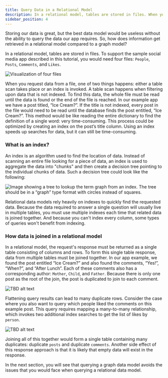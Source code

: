 ```yaml
---
title: Query Data in a Relational Model
description: In a relational model, tables are stored in files. When you request data from a file either a table scan takes place or an index is invoked.
sidebar_position: 4
---
```


Storing our data is great, but the best data model would be useless without the
ability to query the data our app requires. So, how does information get retrieved in a
relational model compared to a graph model?

In a relational model, tables are stored in files. To support the sample social media app described in this tutorial, you would need four files: `People`, `Posts`, `Comments`, and `Likes`.

![Visualization of four files](/images/data-model/evolution-12.png)

When you request data from a file, one of two things happens: either a table scan
takes place or an index is invoked. A table scan happens when filtering upon
data that is not indexed. To find this data, the whole file must be read until
the data is found or the end of the file is reached. In our example app we have
a post titled, “Ice Cream?”. If the title is not indexed, every post in the file
would need to be read until the database finds the post entitled, “Ice Cream?”.
This method would be like reading the entire dictionary to find the definition of a
single word: very time-consuming. This process could be optimized by creating an
index on the post’s title column. Using an index speeds up searches for data,
but it can still be time-consuming.

### What is an index?

An index is an algorithm used to find the location of data. Instead of scanning
an entire file looking for a piece of data, an index is used to aggregate the
data into "chunks" and then create a decision tree pointing to the individual chunks of data. 
Such a decision tree could look like the following:

![Image showing a tree to lookup the term graph from an index. The tree should be in a “graph” type format with circles instead of squares.](/images/data-model/evolution-13.png)

Relational data models rely heavily on indexes to quickly find the requested
data. Because the data required to answer a single question will usually live
in multiple tables, you must use multiple indexes each time that related data is joined together. 
And because you can't index every column, some types of queries
won't benefit from indexing.

### How data is joined in a relational model

In a relational model, the request's response must be returned as a single
table consisting of columns and rows. To form this single table response, data
from multiple tables must be joined together. In our app example, we found the
post entitled “Ice Cream?” and also found the comments, “Yes!”, “When?”, and
“After Lunch”. Each of these comments also has a corresponding author: `Mother`,
`Child`, and `Father`. Because there is only one post as the root of the
join, the post is duplicated to join to each comment.

![TBD alt text](/images/data-model/evolution-15.png)

Flattening query results can lead to many duplicate rows. Consider the case
where you also want to query which people liked the comments on this example
post. This query requires mapping a many-to-many relationship, which invokes two
additional index searches to get the list of likes by `person`.

![TBD alt text](/images/data-model/evolution-16.png)

Joining all of this together would form a single table containing many
duplicates: duplicate `posts` and duplicate `comments`. Another side effect of
this response approach is that it is likely that empty data will exist in the
response.

In the next section, you will see that querying a graph data model avoids the
issues that you would face when querying a relational data model.
